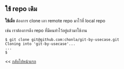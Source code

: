 ## ใช้ repo เดิม

**ใช้เมื่อ** ต้องการ clone เอา remote repo มาไว้ที่ local repo

เช่น เราต้องการดึง repo ที่มีคนทำไว้อยู่แล้วมาใช้งาน

```
$ git clone git@github.com:chonla/git-by-usecase.git
Cloning into 'git-by-usecase'...
...
$
```

<< [กลับไปหน้าแรก](README.md)